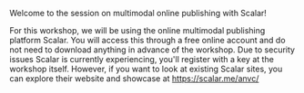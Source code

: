 Welcome to the session on multimodal online publishing with Scalar!

For this workshop, we will be using the online multimodal publishing platform Scalar. You will access this through a free online account and do not need to download anything in advance of the workshop. Due to security issues Scalar is currently experiencing, you'll register with a key at the workshop itself. However, if you want to look at existing Scalar sites, you can explore their website and showcase at https://scalar.me/anvc/
